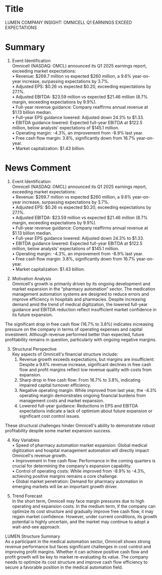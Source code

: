 # Title
LUMEN COMPANY INSIGHT: OMNICELL Q1 EARNINGS EXCEED EXPECTATIONS

# Summary
1. Event Identification  
Omnicell (NASDAQ: OMCL) announced its Q1 2025 earnings report, exceeding market expectations:  
   • Revenue: $269.7 million vs expected $260 million, a 9.6% year-on-year increase, surpassing expectations by 3.7%.  
   • Adjusted EPS: $0.26 vs expected $0.20, exceeding expectations by 27.1%.  
   • Adjusted EBITDA: $23.59 million vs expected $21.46 million (8.7% margin, exceeding expectations by 9.9%).  
   • Full-year revenue guidance: Company reaffirms annual revenue at $1.13 billion median.  
   • Full-year EPS guidance lowered: Adjusted down 24.3% to $1.33.  
   • EBITDA guidance lowered: Expected full-year EBITDA at $122.5 million, below analysts' expectations of $145.1 million.  
   • Operating margin: -4.3%, an improvement from -8.9% last year.  
   • Free cash flow margin: 3.8%, significantly down from 16.7% year-on-year.  
   • Market capitalization: $1.43 billion.  

# News Comment
1. Event Identification  
Omnicell (NASDAQ: OMCL) announced its Q1 2025 earnings report, exceeding market expectations:  
   • Revenue: $269.7 million vs expected $260 million, a 9.6% year-on-year increase, surpassing expectations by 3.7%.  
   • Adjusted EPS: $0.26 vs expected $0.20, exceeding expectations by 27.1%.  
   • Adjusted EBITDA: $23.59 million vs expected $21.46 million (8.7% margin, exceeding expectations by 9.9%).  
   • Full-year revenue guidance: Company reaffirms annual revenue at $1.13 billion median.  
   • Full-year EPS guidance lowered: Adjusted down 24.3% to $1.33.  
   • EBITDA guidance lowered: Expected full-year EBITDA at $122.5 million, below analysts' expectations of $145.1 million.  
   • Operating margin: -4.3%, an improvement from -8.9% last year.  
   • Free cash flow margin: 3.8%, significantly down from 16.7% year-on-year.  
   • Market capitalization: $1.43 billion.  

2. Motivation Analysis  
Omnicell's growth is primarily driven by its ongoing development and market expansion in the “pharmacy automation” sector. The medication management automation systems are designed to reduce errors and improve efficiency in hospitals and pharmacies. Despite increasing demand amid the trend of medical digitization, the lowered full-year guidance and EBITDA reduction reflect insufficient market confidence in its future expansion.  

The significant drop in free cash flow (16.7% to 3.8%) indicates increasing pressure on the company in terms of operating expenses and capital investment. Although revenue performed better than expected, future profitability remains in question, particularly with ongoing negative margins.  

3. Structural Perspective  
Key aspects of Omnicell's financial structure include:  
   1. Revenue growth exceeds expectations, but margins are insufficient: Despite a 9.6% revenue increase, significant declines in free cash flow and profit margins reflect low revenue quality with costs from expansion.  
   2. Sharp drop in free cash flow: From 16.7% to 3.8%, indicating impaired capital turnover efficiency.  
   3. Negative operating margin: While improved from last year, the -4.3% operating margin demonstrates ongoing financial burdens from management costs and market expansion.  
   4. Lowered full-year guidance: Reductions in EPS and EBITDA expectations indicate a lack of optimism about future expansion or significant cost control issues.  

These structural challenges hinder Omnicell's ability to demonstrate robust profitability despite some market expansion success.  

4. Key Variables  
   • Speed of pharmacy automation market expansion: Global medical digitization and hospital management automation will directly impact Omnicell's revenue growth.  
   • Improvement in free cash flow: Performance in the coming quarters is crucial for determining the company's expansion capability.  
   • Control of operating costs: While improved from -8.9% to -4.3%, achieving positive margins remains a core challenge.  
   • Global market penetration: Demand for pharmacy automation in emerging markets will be an important growth driver.  

5. Trend Forecast  
In the short term, Omnicell may face margin pressures due to high operating and expansion costs. In the medium term, if the company can optimize its cost structure and gradually improve free cash flow, it may regain market confidence. However, under current conditions, its growth potential is highly uncertain, and the market may continue to adopt a wait-and-see approach.  

LUMEN Structure Summary  
As a participant in the medical automation sector, Omnicell shows strong revenue performance but faces significant challenges in cost control and improving profit margins. Whether it can achieve positive cash flow and profit growth will be key to market re-evaluating its value. The company needs to optimize its cost structure and improve cash flow efficiency to secure a favorable position in the medical automation field.
